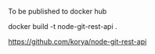 To be published to docker hub

docker build -t node-git-rest-api .

https://github.com/korya/node-git-rest-api
